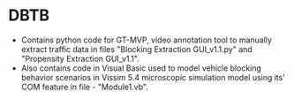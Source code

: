 # DBTB
- Contains python code for GT-MVP, video annotation tool to manually extract traffic data in files "Blocking Extraction GUI_v1.1.py" and "Propensity Extraction GUI_v1.1".
- Also contains code in Visual Basic used to model vehicle blocking behavior scenarios in Vissim 5.4 microscopic simulation model using its' COM feature in file - "Module1.vb".

